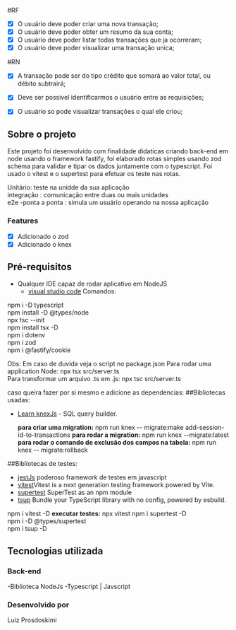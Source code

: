 #RF

- [x] O usuário deve poder criar uma nova transação;
- [x] O usuário deve poder obter um resumo da sua conta;
- [x] O usuário deve poder listar todas transações que ja ocorreram;
- [x] O usuário deve poder visualizar uma transação unica;

#RN

- [x] A transação pode ser do tipo crédito que somará ao valor total, ou débito subtrairá;
- [X] Deve ser possivel identificarmos o usuário entre as requisições;
- [X] O usuário so pode visualizar transações o qual ele criou;


## Sobre o projeto

Este projeto foi desenvolvido com finalidade didaticas criando back-end em node usando o framework fastify, foi elaborado rotas simples usando zod schema para validar e tipar os dados juntamente com o typescript. Foi usado o vitest e o supertest para efetuar os teste nas rotas.

Unitário: teste na unidde da sua aplicação  
integração : comunicação entre duas ou mais unidades  
e2e -ponta a ponta : simula um usuário operando na nossa aplicação  

### Features

- [x] Adicionado o zod
- [x] Adicionado o knex

## Pré-requisitos

- Qualquer IDE capaz de rodar aplicativo em NodeJS
  - [visual studio code](https://code.visualstudio.com/)
  Comandos:

 npm i -D typescript  
 npm install -D @types/node  
 npx tsc --init  
 npm install tsx -D  
 npm i dotenv  
 npm i zod  
 npm i @fastify/cookie  
  
  Obs: Em caso de duvida veja o script no package.json
  Para rodar uma application Node: npx tsx src/server.ts  
  Para transformar um arquivo .ts em .js: npx tsc src/server.ts

  
  caso queira fazer por si mesmo e adicione as dependencias:
##Bibliotecas usadas:
- [Learn knexJs](https://knexjs.org/) - SQL query builder.

    **para criar uma migration:** npm run knex -- migrate:make add-session-id-to-transactions
    **para rodar a migration:** npm run knex --migrate:latest
    **para rodar o comando de exclusão dos campos na tabela:** npm run knex -- migrate:rollback

##Bibliotecas de testes:
- [jestJs](https://jestjs.io/pt-BR/) poderoso framework de testes em javascript
- [vitest](https://vitest.dev/)Vitest is a next generation testing framework powered by Vite.
- [supertest](https://www.npmjs.com/package/supertest) SuperTest as an npm module
- [tsup](https://tsup.egoist.dev/#bundle-files) Bundle your TypeScript library with no config, powered by esbuild.
  
npm i vitest -D
 **executar testes:** npx vitest
npm i supertest -D  
npm i -D @types/supertest  
npm i tsup -D  

## Tecnologias utilizada

### Back-end

-Biblioteca  NodeJs
-Typescript | Javscript

### Desenvolvido por

Luiz Prosdoskimi
